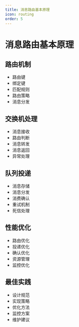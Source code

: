 ```yaml
---
title: 消息路由基本原理
icon: routing
order: 5
---
```


# 消息路由基本原理

## 路由机制
- 路由键
- 绑定键
- 匹配规则
- 路由策略
- 消息分发

## 交换机处理
- 消息接收
- 路由判断
- 消息转发
- 消息返回
- 异常处理

## 队列投递
- 消息存储
- 消息分发
- 消费确认
- 重试机制
- 死信处理

## 性能优化
- 路由优化
- 投递优化
- 确认优化
- 资源管理
- 监控优化

## 最佳实践
- 设计规范
- 实现策略
- 优化方法
- 监控方案
- 维护建议
